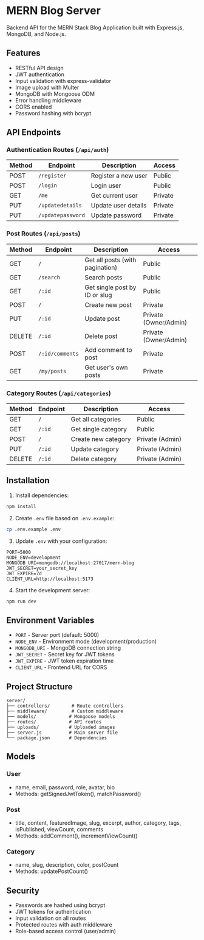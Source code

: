 # MERN Blog Server

Backend API for the MERN Stack Blog Application built with Express.js, MongoDB, and Node.js.

## Features

- RESTful API design
- JWT authentication
- Input validation with express-validator
- Image upload with Multer
- MongoDB with Mongoose ODM
- Error handling middleware
- CORS enabled
- Password hashing with bcrypt

## API Endpoints

### Authentication Routes (`/api/auth`)

| Method | Endpoint | Description | Access |
|--------|----------|-------------|---------|
| POST | `/register` | Register a new user | Public |
| POST | `/login` | Login user | Public |
| GET | `/me` | Get current user | Private |
| PUT | `/updatedetails` | Update user details | Private |
| PUT | `/updatepassword` | Update password | Private |

### Post Routes (`/api/posts`)

| Method | Endpoint | Description | Access |
|--------|----------|-------------|---------|
| GET | `/` | Get all posts (with pagination) | Public |
| GET | `/search` | Search posts | Public |
| GET | `/:id` | Get single post by ID or slug | Public |
| POST | `/` | Create new post | Private |
| PUT | `/:id` | Update post | Private (Owner/Admin) |
| DELETE | `/:id` | Delete post | Private (Owner/Admin) |
| POST | `/:id/comments` | Add comment to post | Private |
| GET | `/my/posts` | Get user's own posts | Private |

### Category Routes (`/api/categories`)

| Method | Endpoint | Description | Access |
|--------|----------|-------------|---------|
| GET | `/` | Get all categories | Public |
| GET | `/:id` | Get single category | Public |
| POST | `/` | Create new category | Private (Admin) |
| PUT | `/:id` | Update category | Private (Admin) |
| DELETE | `/:id` | Delete category | Private (Admin) |

## Installation

1. Install dependencies:
```bash
npm install
```

2. Create `.env` file based on `.env.example`:
```bash
cp .env.example .env
```

3. Update `.env` with your configuration:
```
PORT=5000
NODE_ENV=development
MONGODB_URI=mongodb://localhost:27017/mern-blog
JWT_SECRET=your_secret_key
JWT_EXPIRE=7d
CLIENT_URL=http://localhost:5173
```

4. Start the development server:
```bash
npm run dev
```

## Environment Variables

- `PORT` - Server port (default: 5000)
- `NODE_ENV` - Environment mode (development/production)
- `MONGODB_URI` - MongoDB connection string
- `JWT_SECRET` - Secret key for JWT tokens
- `JWT_EXPIRE` - JWT token expiration time
- `CLIENT_URL` - Frontend URL for CORS

## Project Structure

```
server/
├── controllers/        # Route controllers
├── middleware/         # Custom middleware
├── models/            # Mongoose models
├── routes/            # API routes
├── uploads/           # Uploaded images
├── server.js          # Main server file
└── package.json       # Dependencies
```

## Models

### User
- name, email, password, role, avatar, bio
- Methods: getSignedJwtToken(), matchPassword()

### Post
- title, content, featuredImage, slug, excerpt, author, category, tags, isPublished, viewCount, comments
- Methods: addComment(), incrementViewCount()

### Category
- name, slug, description, color, postCount
- Methods: updatePostCount()

## Security

- Passwords are hashed using bcrypt
- JWT tokens for authentication
- Input validation on all routes
- Protected routes with auth middleware
- Role-based access control (user/admin)
